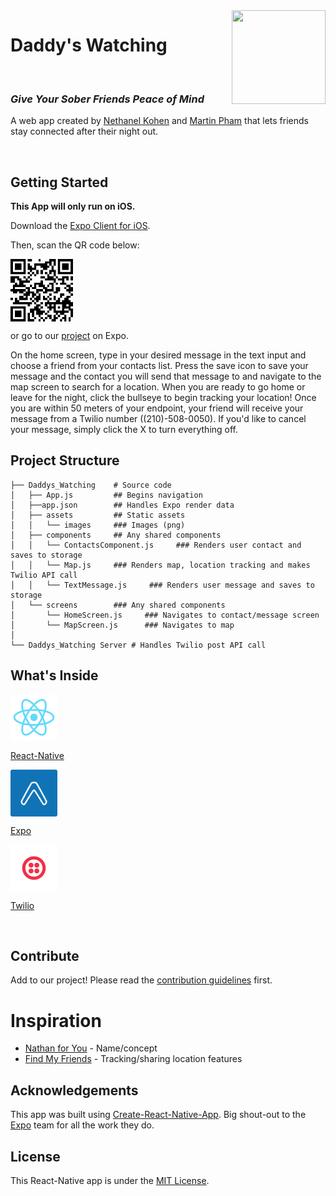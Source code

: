 <img src="https://www.thewrap.com/wp-content/uploads/2014/08/nathan-for-you-daddys-watching.jpg.jpg" width="150" height="150" align="right">

# Daddy's Watching

 <br>

### _Give Your Sober Friends Peace of Mind_

A web app created by [Nethanel Kohen](https://github.com/nethanelkohen) and [Martin Pham](https://github.com/martinliempham) that lets friends stay connected after their night out.

<br>

## Getting Started

**This App will only run on iOS.**

Download the [Expo Client for iOS](https://itunes.apple.com/app/apple-store/id982107779?ct=www&mt=8).

Then, scan the QR code below:

<img src="./assets/images/qr_code.png" align= "center" width="100" height="100" />

or go to our [project](https://expo.io/@nethanelkohen/Daddys-Watching) on Expo.

On the home screen, type in your desired message in the text input and choose a friend from your contacts list. Press the save icon to save your message and the contact you will send that message to and navigate to the map screen to search for a location. When you are ready to go home or leave for the night, click the bullseye to begin tracking your location! Once you are within 50 meters of your endpoint, your friend will receive your message from a Twilio number ((210)-508-0050). If you'd like to cancel your message, simply click the X to turn everything off.

## Project Structure

```
├── Daddys_Watching    # Source code
│   ├── App.js         ## Begins navigation
│   ├──app.json        ## Handles Expo render data
│   ├── assets         ## Static assets
│   │   └── images     ### Images (png)
│   ├── components     ## Any shared components
│   │   └── ContactsComponent.js     ### Renders user contact and saves to storage
│   │   └── Map.js     ### Renders map, location tracking and makes Twilio API call
│   │   └── TextMessage.js     ### Renders user message and saves to storage
│   └── screens        ### Any shared components
│       └── HomeScreen.js     ### Navigates to contact/message screen
│       └── MapScreen.js      ### Navigates to map
│
└── Daddys_Watching Server # Handles Twilio post API call
```

## What's Inside

<img src="./assets/images/react-native.png" align= "center" width="75" height="75" />

[React-Native](https://facebook.github.io/react-native/)

<img src="./assets/images/expo.png" align= "center" width="75" height="75" />

[Expo](https://expo.io/)

<img src="./assets/images/twilio.png" align= "center" width="75" height="75" />

[Twilio](https://www.twilio.com/)

<br>

## Contribute

Add to our project! Please read the [contribution guidelines](CONTRIBUTING.md) first.

# Inspiration

* [Nathan for You](https://www.youtube.com/watch?v=xMW-SzZKJ-Q) - Name/concept
* [Find My Friends](https://itunes.apple.com/us/app/find-my-friends/id466122094?mt=8) - Tracking/sharing location features

## Acknowledgements

This app was built using [Create-React-Native-App](https://github.com/react-community/create-react-native-app). Big shout-out to the [Expo](https://github.com/expo) team for all the work they do.

## License

This React-Native app is under the [MIT License](https://github.com/nethanelkohen/ByeBye/blob/master/LICENSE).
